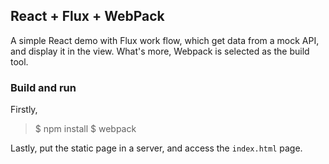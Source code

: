 ## React + Flux + WebPack

A simple React demo with Flux work flow, which get data from a mock API, and display it in the view.
What's more, Webpack is selected as the build tool.

### Build and run

Firstly,

> $ npm install
> $ webpack

Lastly, put the static page in a server, and access the `index.html` page.